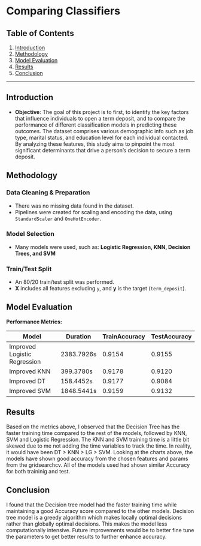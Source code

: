 # Comparing Classifiers

## Table of Contents
1. [Introduction](#introduction)
2. [Methodology](#methodology)
3. [Model Evaluation](#model-evaluation)
4. [Results](#results)
5. [Conclusion](#conclusion)
---

## Introduction
- **Objective**:
The goal of this project is to first, to identify the key factors that influence individuals to open a term deposit, and to compare the performance of different classification models in predicting these outcomes. 
The dataset comprises various demographic info such as job type, marital status, and education level for each individual contacted. By analyzing these features, this study aims to pinpoint the most significant 
determinants that drive a person’s decision to secure a term deposit.

## Methodology

### Data Cleaning & Preparation
- There was no missing data found in the dataset.
- Pipelines were created for scaling and encoding the data, using `StandardScaler` and `OneHotEncoder`.

### Model Selection
- Many models were used, such as: **Logistic Regression, KNN, Decision Trees, and SVM**

### Train/Test Split
- An 80/20 train/test split was performed.
- **X** includes all features excluding `y`, and **y** is the target (`term_deposit`).


## Model Evaluation

**Performance Metrics:**

| Model | Duration | TrainAccuracy | TestAccuracy |
|-------|----------|---------------|--------------|
| Improved Logistic Regression | 2383.7926s | 0.9154 | 0.9155 |
| Improved KNN | 399.3780s | 0.9178 | 0.9120 |
| Improved DT | 158.4452s | 0.9177 | 0.9084 |
| Improved SVM | 1848.5441s | 0.9159 | 0.9132 |


## Results
Based on the metrics above, I observed that the Decision Tree has the faster training time compared to the rest of the models, followed by KNN, SVM and Logistic Regression. The KNN and SVM training time 
is a little bit skewed due to me not adding the time variables to track the time. In reality, it would have been DT > KNN > LG > SVM. Looking at the charts above, the models have shown good accuracy from 
the chosen features and params from the gridsearchcv. All of the models used had shown similar Accuracy for both traininig and test.

## Conclusion

I found that the Decision tree model had the faster training time while maintaining a good Accuracy score compared to the other models. Decision tree model is a greedy algorithm which makes locally optimal
decisions rather than globally optimal decisions. This makes the model less computationally intensive. Future improvements would be to better fine tune the parameters to get better results to further enhance
accuracy.

